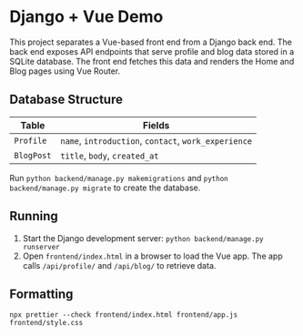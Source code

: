 # Django + Vue Demo

This project separates a Vue-based front end from a Django back end.
The back end exposes API endpoints that serve profile and blog data
stored in a SQLite database. The front end fetches this data and
renders the Home and Blog pages using Vue Router.

## Database Structure

| Table       | Fields                                                     |
|-------------|-------------------------------------------------------------|
| `Profile`   | `name`, `introduction`, `contact`, `work_experience`        |
| `BlogPost`  | `title`, `body`, `created_at`                               |

Run `python backend/manage.py makemigrations` and `python backend/manage.py migrate`
to create the database.

## Running

1. Start the Django development server:
   `python backend/manage.py runserver`
2. Open `frontend/index.html` in a browser to load the Vue app.
   The app calls `/api/profile/` and `/api/blog/` to retrieve data.

## Formatting

`npx prettier --check frontend/index.html frontend/app.js frontend/style.css`
